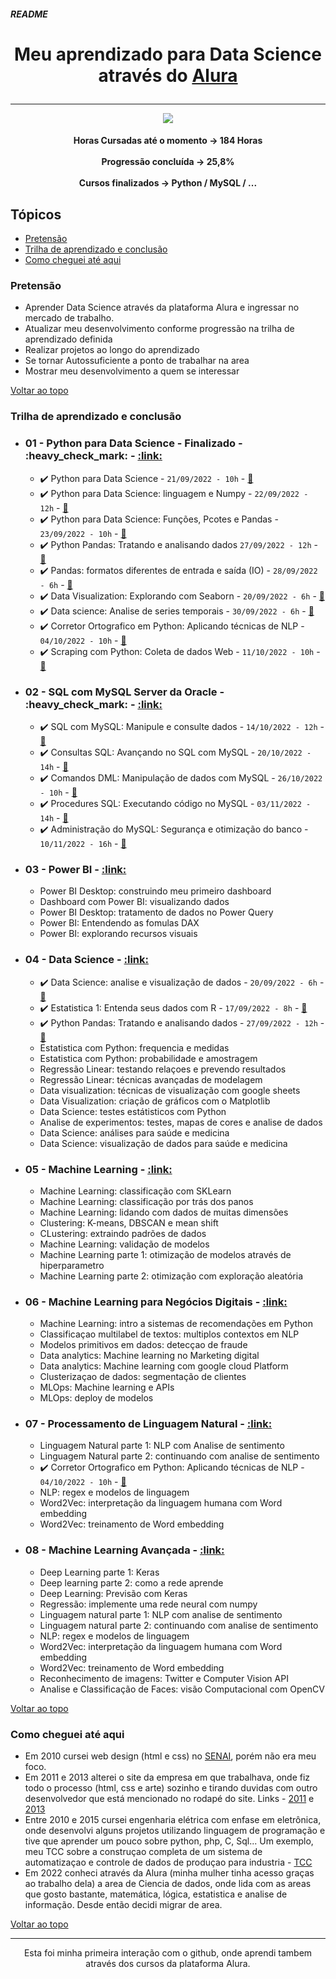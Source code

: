 ##### README
  
<h1 align="center">
  <p align="center">Meu aprendizado para Data Science através do <a href="https://www.alura.com.br/"> Alura </a></p>
</h1>

<hr>

<p align="center">
   <img src="http://img.shields.io/static/v1?label=STATUS&message=EM%20DESENVOLVIMENTO&color=RED&style=for-the-badge" #vitrinedev/>
</p>
<h4 align="center">
   Horas Cursadas até o momento -> 184 Horas <br>
   <br>
   Progressão concluída -> 25,8% <! – (17 de 66) –> <br>
   <br>
   Cursos finalizados -> Python / MySQL / ... <br>
</h4>

## Tópicos
- [Pretensão](#pretensão)
- [Trilha de aprendizado e conclusão](#trilha-de-aprendizado-e-conclusão)
- [Como cheguei até aqui](#como-cheguei-até-aqui)

### Pretensão
- Aprender Data Science através da plataforma Alura e ingressar no mercado de trabalho.
- Atualizar meu desenvolvimento conforme progressão na trilha de aprendizado definida
- Realizar projetos ao longo do aprendizado
- Se tornar Autossuficiente a ponto de trabalhar na area
- Mostrar meu desenvolvimento a quem se interessar

[Voltar ao topo](#readme)

### Trilha de aprendizado e conclusão
- <h3> 01 - Python para Data Science - Finalizado - :heavy_check_mark: - <a href="https://github.com/GustavoCMSilva/Aulas-Alura-Data-Science/tree/main/01%20-%20Python%20para%20Data%20Science">:link:</a> </h3>

  - :heavy_check_mark: Python para Data Science - `21/09/2022 - 10h` - [:link:](https://github.com/GustavoCMSilva/Aulas-Alura-Data-Science/tree/main/01%20-%20Python%20para%20Data%20Science/Python%20para%20Data%20Science)
  - :heavy_check_mark: Python para Data Science: linguagem e Numpy - `22/09/2022 - 12h` - [:link:](https://github.com/GustavoCMSilva/Aulas-Alura-Data-Science/tree/main/01%20-%20Python%20para%20Data%20Science/Python%20para%20Data%20Science%20linguagem%20e%20Numpy)
  - :heavy_check_mark: Python para Data Science: Funções, Pcotes e Pandas - `23/09/2022 - 10h` - [:link:](https://github.com/GustavoCMSilva/Aulas-Alura-Data-Science/tree/main/01%20-%20Python%20para%20Data%20Science/Python%20para%20Data%20Science%20Fun%C3%A7%C3%B5es%2C%20Pcotes%20e%20Pandas)
  - :heavy_check_mark: Python Pandas: Tratando e analisando dados `27/09/2022 - 12h` - [:link:](https://github.com/GustavoCMSilva/Aulas-Alura-Data-Science/tree/main/01%20-%20Python%20para%20Data%20Science/Python%20Pandas%20tratando%20e%20analisando%20dados)
  - :heavy_check_mark: Pandas: formatos diferentes de entrada e saída (IO) - `28/09/2022 - 6h` - [:link:](https://github.com/GustavoCMSilva/Aulas-Alura-Data-Science/tree/main/01%20-%20Python%20para%20Data%20Science/Pandas%20formatos%20diferentes%20de%20entrada%20e%20sa%C3%ADda%20(IO)/Aulas%20Alura)
  - :heavy_check_mark: Data Visualization: Explorando com Seaborn - `20/09/2022 - 6h` - [:link:](https://github.com/GustavoCMSilva/Aulas-Alura-Data-Science/tree/main/01%20-%20Python%20para%20Data%20Science/Data%20Visualization%20Explorando%20com%20Seaborn)
  - :heavy_check_mark: Data science: Analise de series temporais - `30/09/2022 - 6h` - [:link:](https://github.com/GustavoCMSilva/Aulas-Alura-Data-Science/tree/main/01%20-%20Python%20para%20Data%20Science/Data%20science%20Analise%20de%20series%20temporais)
  - :heavy_check_mark: Corretor Ortografico em Python: Aplicando técnicas de NLP - `04/10/2022 - 10h` - [:link:](https://github.com/GustavoCMSilva/Aulas-Alura-Data-Science/tree/main/01%20-%20Python%20para%20Data%20Science/Corretor%20Ortogr%C3%A1fico%20em%20Python%20-%20aplicando%20t%C3%A9cnicas%20de%20NLP)
  - :heavy_check_mark: Scraping com Python: Coleta de dados Web - `11/10/2022 - 10h` - [:link:](https://github.com/GustavoCMSilva/Aulas-Alura-Data-Science/tree/main/01%20-%20Python%20para%20Data%20Science/Scraping%20com%20Python%20-%20coleta%20de%20dados%20na%20web)

- <h3> 02 - SQL com MySQL Server da Oracle - :heavy_check_mark: - <a href="https://github.com/GustavoCMSilva/Aulas-Alura-Data-Science/tree/main/02%20-%20SQL%20com%20MySQL%20Server%20da%20Oracle">:link:</a> </h3>

  - :heavy_check_mark: SQL com MySQL: Manipule e consulte dados - `14/10/2022 - 12h` - [:link:](https://github.com/GustavoCMSilva/Aulas-Alura-Data-Science/tree/main/02%20-%20SQL%20com%20MySQL%20Server%20da%20Oracle/01%20-%20SQL%20com%20MySQL%20-%20manipule%20e%20consulte%20dados)
  - :heavy_check_mark: Consultas SQL: Avançando no SQL com MySQL - `20/10/2022 - 14h` - [:link:](https://github.com/GustavoCMSilva/Aulas-Alura-Data-Science/tree/main/02%20-%20SQL%20com%20MySQL%20Server%20da%20Oracle/02%20-%20Consultas%20SQL%20-%20%20avan%C3%A7ando%20no%20SQL%20com%20MySQL)
  - :heavy_check_mark: Comandos DML: Manipulação de dados com MySQL - `26/10/2022 - 10h` - [:link:](https://github.com/GustavoCMSilva/Aulas-Alura-Data-Science/tree/main/02%20-%20SQL%20com%20MySQL%20Server%20da%20Oracle/03%20-%20Comandos%20DML%20-%20manipula%C3%A7%C3%A3o%20de%20dados%20com%20MySQL)
  - :heavy_check_mark: Procedures SQL: Executando código no MySQL - `03/11/2022 - 14h` - [:link:](https://github.com/GustavoCMSilva/Aulas-Alura-Data-Science/tree/main/02%20-%20SQL%20com%20MySQL%20Server%20da%20Oracle/04%20-%20Procedures%20SQL%20-%20executando%20c%C3%B3digo%20no%20MySQL)
  - :heavy_check_mark: Administração do MySQL: Segurança e otimização do banco - `10/11/2022 - 16h` - [:link:](https://github.com/GustavoCMSilva/Aulas-Alura-Data-Science/tree/main/02%20-%20SQL%20com%20MySQL%20Server%20da%20Oracle/05%20-%20Administra%C3%A7ao%20do%20MySQL%20-%20Seguran%C3%A7a%20e%20otimiza%C3%A7ao%20do%20banco)

- <h3> 03 - Power BI - <a href="https://camo.githubusercontent.com/e408df6d87efd76aa1954efeb0ca147fa1643154b596d97b5c4f138603560c74/687474703a2f2f696d672e736869656c64732e696f2f7374617469632f76313f6c6162656c3d535441545553266d6573736167653d454d253230444553454e564f4c56494d454e544f26636f6c6f723d524544267374796c653d666f722d7468652d6261646765">:link:</a> </h3>

  - Power BI Desktop: construindo meu primeiro dashboard
  - Dashboard com Power BI: visualizando dados
  - Power BI Desktop: tratamento de dados no Power Query
  - Power BI: Entendendo as fomulas DAX
  - Power BI: explorando recursos visuais
 
- <h3> 04 - Data Science - <a href="https://github.com/GustavoCMSilva/Aulas-Alura-Data-Science/tree/main/04%20-%20Data%20Science">:link:</a> </h3>

  - :heavy_check_mark: Data Science: analise e visualização de dados - `20/09/2022 - 6h` - [:link:](https://github.com/GustavoCMSilva/Aulas-Alura-Data-Science/tree/main/04%20-%20Data%20Science/Data%20Science%20analise%20e%20visualiza%C3%A7%C3%A3o%20de%20dados)
  - :heavy_check_mark: Estatistica 1: Entenda seus dados com R - `17/09/2022 - 8h` - [:link:](https://github.com/GustavoCMSilva/Aulas-Alura-Data-Science/tree/main/04%20-%20Data%20Science/Estatistica%201%20Entenda%20seus%20dados%20com%20R)
  - :heavy_check_mark: Python Pandas: Tratando e analisando dados - `27/09/2022 - 12h` - [:link:](https://github.com/GustavoCMSilva/Aulas-Alura-Data-Science/tree/main/04%20-%20Data%20Science/Python%20Pandas%20tratando%20e%20analisando%20dados)
  - Estatistica com Python: frequencia e medidas
  - Estatistica com Python: probabilidade e amostragem
  - Regressão Linear: testando relaçoes e prevendo resultados
  - Regressão Linear: técnicas avançadas de modelagem
  - Data visualization: técnicas de visualização com google sheets
  - Data Visualization: criação de gráficos com o Matplotlib
  - Data Science: testes estátisticos com Python
  - Analise de experimentos: testes, mapas de cores e analise de dados
  - Data Science: análises para saúde e medicina
  - Data Science: visualização de dados para saúde e medicina

- <h3> 05 - Machine Learning - <a href="https://camo.githubusercontent.com/e408df6d87efd76aa1954efeb0ca147fa1643154b596d97b5c4f138603560c74/687474703a2f2f696d672e736869656c64732e696f2f7374617469632f76313f6c6162656c3d535441545553266d6573736167653d454d253230444553454e564f4c56494d454e544f26636f6c6f723d524544267374796c653d666f722d7468652d6261646765">:link:</a> </h3>

  - Machine Learning: classificação com SKLearn
  - Machine Learning: classificação por trás dos panos
  - Machine Learning: lidando com dados de muitas dimensões
  - Clustering: K-means, DBSCAN e mean shift
  - CLustering: extraindo padrões de dados
  - Machine Learning: validação de modelos
  - Machine Learning parte 1: otimização de modelos através de hiperparametro
  - Machine Learning parte 2: otimização com exploração aleatória

- <h3> 06 - Machine Learning para Negócios Digitais - <a href="https://camo.githubusercontent.com/e408df6d87efd76aa1954efeb0ca147fa1643154b596d97b5c4f138603560c74/687474703a2f2f696d672e736869656c64732e696f2f7374617469632f76313f6c6162656c3d535441545553266d6573736167653d454d253230444553454e564f4c56494d454e544f26636f6c6f723d524544267374796c653d666f722d7468652d6261646765">:link:</a> </h3>

  - Machine Learning: intro a sistemas de recomendações em Python
  - Classificaçao multilabel de textos: multiplos contextos em NLP
  - Modelos primitivos em dados: detecçao de fraude
  - Data analytics: Machine learning no Marketing digital
  - Data analytics: Machine learning com google cloud Platform
  - Clusterizaçao de dados: segmentação de clientes
  - MLOps: Machine learning e APIs
  - MLOps: deploy de modelos

- <h3> 07 - Processamento de Linguagem Natural - <a href="https://camo.githubusercontent.com/e408df6d87efd76aa1954efeb0ca147fa1643154b596d97b5c4f138603560c74/687474703a2f2f696d672e736869656c64732e696f2f7374617469632f76313f6c6162656c3d535441545553266d6573736167653d454d253230444553454e564f4c56494d454e544f26636f6c6f723d524544267374796c653d666f722d7468652d6261646765">:link:</a> </h3>

  - Linguagem Natural parte 1: NLP com Analise de sentimento
  - Linguagem Natural parte 2: continuando com analise de sentimento
  - :heavy_check_mark: Corretor Ortografico em Python: Aplicando técnicas de NLP - `04/10/2022 - 10h` - [:link:](https://github.com/GustavoCMSilva/Aulas-Alura-Data-Science/tree/main/01%20-%20Python%20para%20Data%20Science/Corretor%20Ortogr%C3%A1fico%20em%20Python%20-%20aplicando%20t%C3%A9cnicas%20de%20NLP)
  - NLP: regex e modelos de linguagem
  - Word2Vec: interpretação da linguagem humana com Word embedding
  - Word2Vec: treinamento de Word embedding

- <h3> 08 - Machine Learning Avançada - <a href="https://camo.githubusercontent.com/e408df6d87efd76aa1954efeb0ca147fa1643154b596d97b5c4f138603560c74/687474703a2f2f696d672e736869656c64732e696f2f7374617469632f76313f6c6162656c3d535441545553266d6573736167653d454d253230444553454e564f4c56494d454e544f26636f6c6f723d524544267374796c653d666f722d7468652d6261646765">:link:</a> </h3>

  - Deep Learning parte 1: Keras
  - Deep learning parte 2: como a rede aprende
  - Deep Learning: Previsão com Keras
  - Regressão: implemente uma rede neural com numpy
  - Linguagem natural parte 1: NLP com analise de sentimento
  - Linguagem natural parte 2: continuando com analise de sentimento
  - NLP: regex e modelos de linguagem
  - Word2Vec: interpretação da linguagem humana com Word embedding
  - Word2Vec: treinamento de Word embedding
  - Reconhecimento de imagens: Twitter e Computer Vision API
  - Analise e Classificação de Faces: visão Computacional com OpenCV

[Voltar ao topo](#readme)

### Como cheguei até aqui

- Em 2010 cursei web design (html e css) no [SENAI](https://bauru.sp.senai.br), porém não era meu foco.
- Em 2011 e 2013 alterei o site da empresa em que trabalhava, onde fiz todo o processo (html, css e arte) sozinho e tirando duvidas com outro desenvolvedor que está mencionado no rodapé do site. Links - [2011](https://web.archive.org/web/20110630175222/http://lpmoretti.com.br:80/) e [2013](https://web.archive.org/web/20130523032126/http://lpmoretti.com.br/)
- Entre 2010 e 2015 cursei engenharia elétrica com enfase em eletrônica, onde desenvolvi alguns projetos utilizando linguagem de programação e tive que aprender um pouco sobre python, php, C, Sql... Um exemplo, meu TCC sobre a construçao completa de um sistema de automatizaçao e controle de dados de produçao para industria - [TCC](https://1drv.ms/b/s!ArNCYXi9wv7xvgZDbBVjPlCXzWAN?e=cdtRqP)
- Em 2022 conheci através da Alura (minha mulher tinha acesso graças ao trabalho dela) a area de Ciencia de dados, onde lida com as areas que gosto bastante, matemática, lógica, estatistica e analise de informação. Desde então decidi migrar de area.

[Voltar ao topo](#readme)

<hr>
<p align="center">
Esta foi minha primeira interação com o github, onde aprendi tambem através dos cursos da plataforma Alura.
</p>
